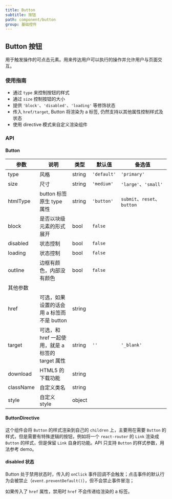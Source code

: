 ```yaml
---
title: Button
subtitle: 按钮
path: component/button
group: 基础控件
---
```


## Button 按钮

用于触发操作的可点击元素。用来传达用户可以执行的操作并允许用户与页面交互。

### 使用指南

- 通过 `type` 来控制按钮的样式
- 通过 `size` 控制按钮的大小
- 提供 `'block'`、`'disabled'`、`'loading'` 等修饰状态
- 传入 `href/target`, Button 将渲染为 a 标签, 仍然支持以其他属性控制样式及状态
- 使用 directive 模式来自定义渲染组件

### API

#### Button

| 参数      | 说明                                              | 类型   | 默认值      | 备选值                               |
| --------- | ------------------------------------------------- | ------ | ----------- | ------------------------------------ |
| type      | 风格                                              | string | `'default'` | `'primary'`                          |
| size      | 尺寸                                              | string | `'medium'`  | `'large'`、`'small'`                 |
| htmlType  | button 标签原生 type 属性                         | string | `'button'`  | `submit`、`reset`、`button`          |
| block     | 是否以块级元素的形式展开                          | bool   | `false`     |                                      |
| disabled  | 状态控制                                          | bool   | `false`     |                                      |
| loading   | 状态控制                                          | bool   | `false`     |                                      |
| outline   | 边框有颜色，内部没有颜色                          | bool   | `false`     |                                      |
| 其他参数  |                                                   |        |             |                                      |
| href      | 可选，如果设置的话会用 a 标签而不是 button        | string |             |                                      |
| target    | 可选，和 href 一起使用，就是 a 标签的 target 属性 | string | `''`        | `'_blank'`                           |
| download  | HTML5 的下载功能                                  | string |             |                                      |
| className | 自定义类名                                        | string |             |                                      |
| style     | 自定义 style                                        | object |             |                                      |

#### ButtonDirective

这个组件会将 `Button` 的样式渲染到自己的 `children` 上，主要用在需要 `Button` 的样式，但是需要有特殊逻辑的按钮，例如将一个 `react-router` 的 `Link` 渲染成 `Button` 的样式，但是保留 `Link` 自身的功能。API 只支持 `Button` 的样式参数，用法参考 demo。

#### disabled 状态

Button 处于禁用状态时，传入的 `onClick` 事件回调不会触发；点击事件的默认行为会被禁止（`event.preventDefault()`），但不会禁止事件冒泡；

如果传入了 `href` 属性，禁用时 `href` 不会传递给渲染的 a 标签。
